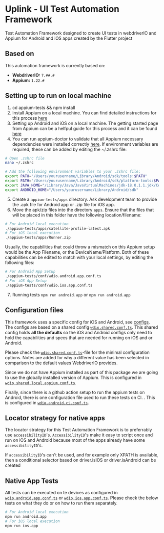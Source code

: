 # Uplink - UI Test Automation Framework

Test Automation Framework designed to create UI tests in webdriverIO and Appium for Android and iOS apps created by the Flutter project

## Based on

This automation framework is currently based on:

- **WebdriverIO:** `7.##.#`
- **Appium:** `1.22.#`

## Setting up to run on local machine

1. cd appium-tests && npm install
2. Install Appium on a local machine. You can find detailed instructions for this process [here](https://appium.io/docs/en/about-appium/getting-started/)
3. Setting up Android and iOS on a local machine. The getting started page from Appium can be a helfpul guide for this process and it can be found [here](https://appium.io/docs/en/about-appium/getting-started/)
4. You can run appium-doctor to validate that all Appium necessary dependencies were installed correctly [here](https://github.com/appium/appium-doctor). If environment variables are required, these can be added by editing the ~/.zshrc file:
```sh
# Open .zshrc file
nano ~/.zshrc

# Add the following environment variables to your .zshrc file:
export PATH="/Users/yourusername/Library/Android/sdk/tools:$PATH"
export PATH="/Users/yourusername/Library/Android/sdk/platform-tools:$PATH"
export JAVA_HOME="/Library/Java/JavaVirtualMachines/jdk-18.0.1.1.jdk/Contents/Home" # Replace with the JDK folder from the JDK version installed on your machine
export ANDROID_HOME="/Users/yourusername/Library/Android/sdk"
```

5. Create a `appium-tests/apps` directory. Ask development team to provide the .apk file for Android app or .zip file for iOS app. 
6. Move the apk/zip files into the directory `apps`. Ensure that the files that will be placed in this folder have the following location/filename:
```sh
# For Android local execution
./appium-tests/apps/satellite-profile-latest.apk
# For iOS local execution
./appium-tests/apps/Runner.zip
```

Usually, the capabilities that could throw a mismatch on this Appium setup would be the App Filename, or the DeviceName/Platform. Both of these capabilities can be edited to match with your local settings, by editing the following files:
```sh
# For Android App Setup
./appium-tests/conf/wdio.android.app.conf.ts
# For iOS App Setup
./appium-tests/conf/wdio.ios.app.conf.ts
```

7. Running tests `npm run android.app` or `npm run android.app`

## Configuration files

This framework uses a specific config for iOS and Android, see [configs](./config). The configs are based on a shared config
[`wdio.shared.conf.ts`](./config/wdio.shared.conf.ts).
This shared config holds **all the defaults** so the iOS and Android configs only need to hold the capabilities and specs that are needed
for running on iOS and or Android.

Please check the [`wdio.shared.conf.ts`](./config/wdio.shared.conf.ts)-file for the minimal configuration options. Notes are added for why
a different value has been selected in comparison to the default values WebdriverIO provides.

Since we do not have Appium installed as part of this package we are going to use the globally installed version of Appium. This is
configured in [`wdio.shared.local.appium.conf.ts`](./config/wdio.shared.local.appium.conf.ts).

Finally, since there is a github action setup to run the appium tests on Android, there is one configuration file used to run these tests on CI. . This is configured in [`wdio.android.ci.conf.ts`](./config/wdio.android.ci.conf.ts).

## Locator strategy for native apps

The locator strategy for this Test Automation Framework is to preferrably use `accessibilityID`'s. `AccessibilityID`'s make it easy to script once and run on iOS and Android because most of the apps already have some `accessibilityID`'s.

If `accessibilityID`'s can't be used, and for example only XPATH is available, then a conditional selector based on driver.isIOS or driver.isAndroid can be created
## Native App Tests

All tests can be executed on te devices as configured in [`wdio.android.app.conf.ts`](./config/wdio.android.app.conf.ts) or
[`wdio.ios.app.conf.ts`](./config/wdio.ios.app.conf.ts). Please check the below tests on what they do or on how to run them separately.

```sh
# For Android local execution
npm run android.app
# For iOS local execution
npm run ios.app
```
